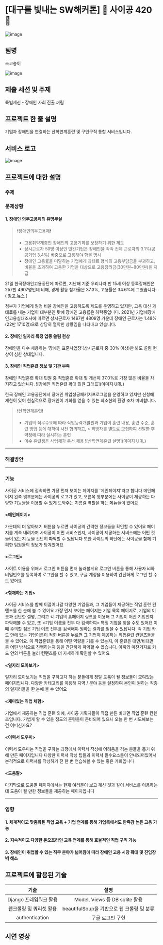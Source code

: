 # [대구를 빛내는 SW해커톤] 🌱 사이공 420 🌱
![image](https://user-images.githubusercontent.com/63399645/192135368-0ac69311-8af5-4caa-a4ab-d5652ad0b2ef.png)


## 팀명
초코송이

![image](https://user-images.githubusercontent.com/63399645/192135463-43068f8e-74b3-4af3-964d-e9413ff64210.png)

## 제출 세션 및 주제
특별세션 - 장애인 사회 진출 꺼림  

## 프로젝트 한 줄 설명
기업과 장애인을 연결하는 산학연계훈련 및 구인구직 통합 서비스입니다.

## 서비스 로고
![image](https://user-images.githubusercontent.com/63399645/192135543-fa426d26-a04e-40a1-8b06-369655976afe.png)

## 프로젝트에 대한 설명
### 주제


### 문제상황
#### 1. 장애인 의무고용제의 유명무실
>❗장애인의무고용제❗
> - 고용취약계층인 장애인의 고용기회를 보장하기 위한 제도
> - 상시근로자 50명 이상인 민간기업은 장애인을 각각 전체 근로자의 3.1%(공공기업 3.4%) 비중으로 고용해야 함을 명시
> - 장애인 고용률을 미달하는 기업에게 과태료 형식의 고용부담금을 부과하고, 비율을 초과하여 고용한 기업을 대상으로 고용장려금(30만원~80만원)을 지급

21일 한국장애인고용공단에 따르면, 지난해 기준 우리나라 만 15세 이상 등록장애인은 257만 4907명인데 비해, 경제 활동 참가율은 37.3%, 고용률은 34.6%에 그쳤습니다.  ( [참고 뉴스] ) 

정부가 기업에게 일정 비율 장애인을 고용하도록 제도를 운영하고 있지만, 고용 대신 과태료를 내는 기업이 대부분인 탓에 장애인 고용률은 하락중입니다. 2021년 기업체장애인고용실태조사에 따르면 상시근로자 1497만 4809명 가운데 장애인 근로자는 1.48%(22만 1710명)으로 상당히 열악한 상황임을 나타내고 있습니다.



#### 2. 장애인 일자리 특정 업종 쏠림 현상
 장애인을 다수 채용하는 ‘장애인 표준사업장’(상시근로자 중 30% 이상)만 봐도 쏠림 현상이 심한 상태입니다. 


#### 3. 장애인 직업훈련 정보 및 기관 부족
 장애인 직업훈련 확대 민원 중 직업훈련 확대 및 개선이 37.0%로 가장 많은 비율을 차지하고 있습니다. 
 ![장애인 직업훈련 확대 민원 그래프](이미지 URL)
 
 한국 장애인 고용공단에서 장애인 취업성공패키지프로그램을 운영하고 있지만 신청에 제한이 있어 현실적으로 장애인이 기회를 얻을 수 있는 최소한의 환경 조차 미비합니다.


> ❗산학연계훈련❗
> - 기업의 직무수요에 따라 직업능력개발원과 기업이 훈련 내용, 훈련 수준, 훈련 방법 등에 대하여 사전 협의하고, > 희망자를 별도로 모집하여 선발한 후 약정에 따라 실시하는 훈련
> - 이수 훈련생은 사업체가 우선 채용
![산학연계훈련 설명](이미지 URL)

---



### 해결방안


---

### 기능
사이공 서비스에 접속하면 가장 먼저 보이는 페이지를 '메인페이지'라고 합니다
메인페이지 왼쪽 윗부분에는 사이공의 로고가 있고, 오른쪽 윗부분에는 사이공이 제공하는 다양한 기능들을 이용할 수 있게 도와주는 지름길 역할을 하는 메뉴들이 있어요

#### <메인페이지>
가운데의 더 알아보기 버튼을 누르면 사이공의 간략한 정보들을 확인할 수 있어요 페이지를 계속 내려가며 사이공이 어떤 서비스인지, 사이공이 제공하는 서비스에는 어떤 것들이 있는지 등을 간단히 파악할 수 있답니다
또한 사이트의 하단에는 사이공을 함께 기획한 팀원들의 정보가 담겨있어요


#### <로그인>
사이트 이용을 위해서 로그인 버튼을 먼저 눌러볼게요
로그인 버튼을 통해 사용자 id와 비밀번호를 등록하여 로그인을 할 수 있고, 구글 계정을 이용하여 간단하게 로그인 할 수도 있어요

#### <함께하는 기업>
사이공 서비스를 함께 이끌어나갈 다양한 기업들과, 그 기업들이 제공하는 직업 훈련 컨텐츠를 한 눈에 볼 수 있어요
가장 먼저 보이는 페이지는 기업 목록 페이지로, 기업의 이름과 간단한 설명, 그리고 각 기업의 홈페이지 링크를 이용해 그 기업이 어떤 기업인지 파악해볼 수 있고, 또 <기업 이름을 전부 다 검색하여> 특정 기업을 찾을 수도 있어요 이 때 주의할 점은 기업 이름 전부를 검색해야 원하는 결과를 얻을 수 있답니다. 각 기업 카드 안에 있는 기업이름이 적힌 버튼을 누르면 그 기업이 제공하는 직업훈련 컨텐츠들을 볼 수 있어요. 이 직업훈련을 통해 어떤 역량을 기를 수 있는지, 이 훈련은 대면/비대면 중 어떤 방식으로 진행하는지 등을 간단하게 파악할 수 있습니다. 아까와 마찬가지로 카드 안의 버튼을 눌러 컨텐츠를 더 자세하게 확인할 수 있어요


#### <일자리 모아보기>
일자리 모아보기는 직업을 구하고자 하는 분들에게 정말 도움이  될 정보들이 모여있는 페이지입니다. 다양한 카테고리를 이용해 지역 / 분야 등을 설정하여 본인이 원하는 직종의 일자리들을 한 눈에 볼 수 있어요

#### <재미있는 직업 체험>
기업에서 제공하는 직업 훈련 외에, 사이공 기획자들이 직접 만든 비대면 직업 훈련 컨텐츠입니다. 가볍게 할 수 있을 정도의 훈련들이 준비되어 있으니 오늘 한 번 시도해보는 건 어떠신가요?

#### <이력서 도우미>
이력서 도우미는 직업을 구하는 과정에서 이력서 작성에 어려움을 겪는 분들을 돕기 위해 만든 페이지입니다 다양한 이력서 작성 팁들과 이력서 필수요소들이 안내되어있어서 본격적으로 이력서를 작성하기 전 한 번 연습해볼 수 있는 좋은 기회입니다

#### <도움말>
마지막으로 도움말 페이지에서는 현재 여러분이 보고 계신 것과 같이 서비스를 이용하는데 도움이 될 만한 정보들을 제공하는 페이지입니다

---


### 영향
#### 1. 체계적이고 맞춤화된 직업 교육 + 기업 연계를 통해 기업측에서도 만족감 높은 고용 가능
#### 2. 지속적이고 다양한 온오프라인 교육 연계를 통해 효율적인 직업 구직 가능 
#### 3. 장애인이 취업할 수 있는 직무 분야가 넓어짐에 따라 장애인 고용 시장 확대 및 진입장벽 해소


## 프로젝트에 활용된 기술
|기술|설명|
|:--:|:--:|
|Django 프레임워크 활용|Model, Views 등 DB sqlite 활용|
|웹크롤링 및 쿼리셋 활용|beautifulSoup을 기반으로 웹 크롤링 및 분류|
|authentication|구글 로그인 구현|


## 시연 영상




[참고 뉴스]: https://news.zum.com/articles/78339666
[일자리 크롤링 대상 사이트]: https://www.worktogether.or.kr/empInfo/empInfoSrch/list/dtlEmpMainList.do
